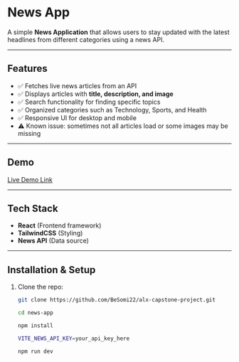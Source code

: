# News App

A simple **News Application** that allows users to stay updated with the latest headlines from different categories using a news API.

---

## Features

- ✅ Fetches live news articles from an API
- ✅ Displays articles with **title, description, and image**
- ✅ Search functionality for finding specific topics
- ✅ Organized categories such as Technology, Sports, and Health
- ✅ Responsive UI for desktop and mobile
- ⚠️ Known issue: sometimes not all articles load or some images may be missing

---

## Demo

[Live Demo Link](#)

---

## Tech Stack

- **React** (Frontend framework)
- **TailwindCSS** (Styling)
- **News API** (Data source)

---

## Installation & Setup

1. Clone the repo:

   ```bash
   git clone https://github.com/BeSomi22/alx-capstone-project.git

   cd news-app

   npm install

   VITE_NEWS_API_KEY=your_api_key_here

   npm run dev
   ```
